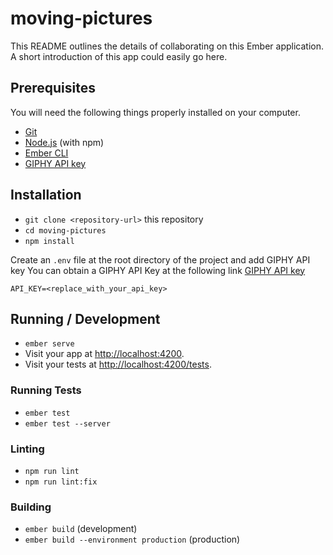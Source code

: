 # moving-pictures

This README outlines the details of collaborating on this Ember application.
A short introduction of this app could easily go here.

## Prerequisites

You will need the following things properly installed on your computer.

- [Git](https://git-scm.com/)
- [Node.js](https://nodejs.org/) (with npm)
- [Ember CLI](https://cli.emberjs.com/release/)
- [GIPHY API key](https://support.giphy.com/hc/en-us/articles/360020283431-Request-A-GIPHY-API-Key)

## Installation

- `git clone <repository-url>` this repository
- `cd moving-pictures`
- `npm install`

Create an `.env` file at the root directory of the project and add GIPHY API key
You can obtain a GIPHY API Key at the following link [GIPHY API key](https://support.giphy.com/hc/en-us/articles/360020283431-Request-A-GIPHY-API-Key)

`API_KEY=<replace_with_your_api_key>`

## Running / Development

- `ember serve`
- Visit your app at [http://localhost:4200](http://localhost:4200).
- Visit your tests at [http://localhost:4200/tests](http://localhost:4200/tests).

### Running Tests

- `ember test`
- `ember test --server`

### Linting

- `npm run lint`
- `npm run lint:fix`

### Building

- `ember build` (development)
- `ember build --environment production` (production)

